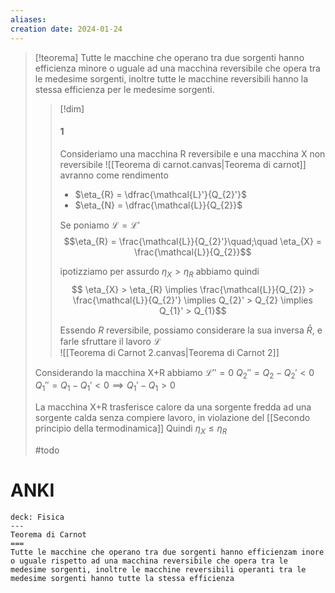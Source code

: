 ```yaml
---
aliases: 
creation date: 2024-01-24
---
```


>[!teorema]
>Tutte le macchine che operano tra due sorgenti hanno efficienza minore o uguale ad una macchina reversibile che opera tra le medesime sorgenti, inoltre tutte le macchine reversibili hanno la stessa efficienza per le medesime sorgenti.
>
>>[!dim]
>>#### 1
>>Consideriamo una macchina R reversibile e una macchina X non reversibile
>>![[Teorema di carnot.canvas|Teorema di carnot]]
>>avranno come rendimento
>>- $\eta_{R} = \dfrac{\mathcal{L}'}{Q_{2}'}$
>>- $\eta_{N} = \dfrac{\mathcal{L}}{Q_{2}}$
>>
>>Se poniamo $\mathcal{L} = \mathcal{L}'$
>>$$\eta_{R} = \frac{\mathcal{L}}{Q_{2}'}\quad;\quad \eta_{X} = \frac{\mathcal{L}}{Q_{2}}$$
>>
>>ipotizziamo per assurdo $\eta_{X} > \eta_{R}$ abbiamo quindi
>>$$ \eta_{X} > \eta_{R}  \implies \frac{\mathcal{L}}{Q_{2}} > \frac{\mathcal{L}}{Q_{2}'} \implies Q_{2}' > Q_{2} \implies Q_{1}' > Q_{1}$$
>>
>>Essendo $R$ reversibile, possiamo considerare la sua inversa $\bar{R}$, e farle sfruttare il lavoro $\mathcal{L}$  
>>![[Teorema di Carnot 2.canvas|Teorema di Carnot 2]]
>
>Considerando la macchina X+R abbiamo
>$\mathcal{L}'' = 0$
>$Q_{2}''=Q_{2} - Q_{2}' < 0$
>$Q_{1}''=Q_{1} - Q_{1}' < 0 \implies Q_{1}' - Q_{1} > 0$
>
>La macchina X+R trasferisce calore da una sorgente fredda ad una sorgente calda senza compiere lavoro, in violazione del [[Secondo principio della termodinamica]]
>Quindi $\eta_{X} \leq \eta_{R}$
>
>#todo

# ANKI

```anki
deck: Fisica
---
Teorema di Carnot
===
Tutte le macchine che operano tra due sorgenti hanno efficienzam inore o uguale rispetto ad una macchina reversibile che opera tra le medesime sorgenti, inoltre le macchine reversibili operanti tra le medesime sorgenti hanno tutte la stessa efficienza
```
